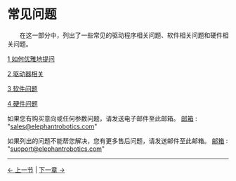
# 常见问题


&emsp;&emsp;在这一部分中，列出了一些常见的驱动程序相关问题、软件相关问题和硬件相关问题。


[1 如何优雅地提问](IssueFAQ/how_to_ask.md)

[2 驱动器相关](IssueFAQ/driver.md)

[3 软件问题](IssueFAQ/software.md)

[4 硬件问题](IssueFAQ/hardware.md)

如果您有购买意向或任何参数问题，请发送电子邮件至此邮箱。 
[邮箱](sales@elephantrobotics.com) :  "sales@elephantrobotics.com"

如果列出的问题不能帮您解决，您有更多售后问题，请发送邮件至此邮箱。
[邮箱](support@elephantrobotics.com) : "support@elephantrobotics.com"

----
[← 上一节](3.3-MaintenanceandCare.md#) | [下一章 →](/4-FirstInstallAndUse/README.md)